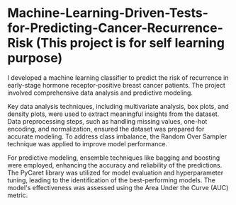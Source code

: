 # Machine-Learning-Driven-Tests-for-Predicting-Cancer-Recurrence-Risk (This project is for self learning purpose)

I developed a machine learning classifier to predict the risk of recurrence in early-stage hormone receptor-positive breast cancer patients. The project involved comprehensive data analysis and predictive modeling.

Key data analysis techniques, including multivariate analysis, box plots, and density plots, were used to extract meaningful insights from the dataset. Data preprocessing steps, such as handling missing values, one-hot encoding, and normalization, ensured the dataset was prepared for accurate modeling. To address class imbalance, the Random Over Sampler technique was applied to improve model performance.

For predictive modeling, ensemble techniques like bagging and boosting were employed, enhancing the accuracy and reliability of the predictions. The PyCaret library was utilized for model evaluation and hyperparameter tuning, leading to the identification of the best-performing models. The model's effectiveness was assessed using the Area Under the Curve (AUC) metric.

